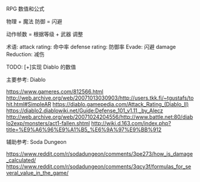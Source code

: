 RPG 数值和公式

物理 + 魔法
防御 = 闪避

动作帧数 = 根据等级 + 武器 调整

术语:
attack rating: 命中率
defense rating: 防御率
Evade: 闪避
damage Reduction: 减伤


TODO:
[+]实现 Diablo 的数值

主要参考:
Diablo 

https://www.gameres.com/812566.html
http://web.archive.org/web/20071013030903/http://users.tkk.fi/~tgustafs/tohit.html#SimpleAR
https://diablo.gamepedia.com/Attack_Rating_(Diablo_II)
https://diablo2.diablowiki.net/Guide:Defense_101_v1.11,_by_Alecz
http://web.archive.org/web/20071024204556/http://www.battle.net:80/diablo2exp/monsters/act1-fallen.shtml
http://wiki.d.163.com/index.php?title=%E9%A6%96%E9%A1%B5_%E6%9A%97%E9%BB%912

辅助参考:
Soda Dungeon

https://www.reddit.com/r/sodadungeon/comments/3pe273/how_is_damage_calculated/
https://www.reddit.com/r/sodadungeon/comments/3qcy3f/formulas_for_several_value_in_the_game/